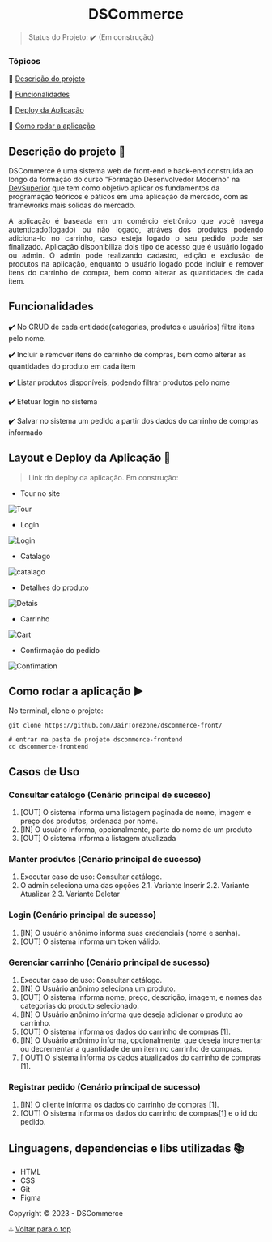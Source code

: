 <h1 align="center">DSCommerce</h1>

> Status do Projeto: ✔️ (Em construção)

### Tópicos

:small_blue_diamond: [Descrição do projeto](#descrição-do-projeto-open_file_folder)

:small_blue_diamond: [Funcionalidades](#funcionalidades)

:small_blue_diamond: [Deploy da Aplicação](#layout-e-deploy-da-aplicação-dash)

:small_blue_diamond: [Como rodar a aplicação](#como-rodar-a-aplicação-arrow_forward)

## Descrição do projeto :open_file_folder:

DSCommerce é uma sistema web de front-end e back-end construida ao longo da formação do curso "Formação Desenvolvedor Moderno" na [DevSuperior](https://devsuperior.com.br/cursos) que tem como objetivo aplicar os fundamentos da programação teóricos e páticos em uma aplicação de mercado, com as frameworks mais sólidas do mercado.

<p align="justify">
  A aplicação é baseada em um comércio eletrônico que você navega autenticado(logado) ou não logado, atráves dos produtos podendo adiciona-lo no carrinho, caso esteja logado o seu pedido pode ser finalizado. Aplicação disponibiliza dois tipo de acesso que é usuário logado ou admin. O admin pode realizando  cadastro, edição e exclusão de produtos na aplicação, enquanto o usuário logado pode incluir e remover itens do carrinho de compra, bem como alterar as quantidades de cada item.
</p>

## Funcionalidades

:heavy_check_mark: No CRUD de cada entidade(categorias, produtos e usuários) filtra itens pelo nome.

:heavy_check_mark: Incluir e remover itens do carrinho de compras, bem como alterar as quantidades do produto em cada item

:heavy_check_mark: Listar produtos disponíveis, podendo filtrar produtos pelo nome

:heavy_check_mark: Efetuar login no sistema

:heavy_check_mark: Salvar no sistema um pedido a partir dos dados do carrinho de compras informado

## Layout e Deploy da Aplicação :dash:

> Link do deploy da aplicação. Em construção:

- Tour no site

![Tour](./frontend/images/dscommerce-tour-site.gif)

- Login

![Login](./frontend/images/dscommerce-login.png)

- Catalago

![catalago](./frontend/images/dscommerce-catalogo.png)

- Detalhes do produto

![Detais](./frontend/images/dscommerce-detais.png)

- Carrinho

![Cart](./frontend/images/dscommerce-cart.png)

- Confirmação do pedido

![Confimation](./frontend/images/dscommerce-confirmation.png)

## Como rodar a aplicação :arrow_forward:

No terminal, clone o projeto:

```
git clone https://github.com/JairTorezone/dscommerce-front/
```

```
# entrar na pasta do projeto dscommerce-frontend
cd dscommerce-frontend
```

## Casos de Uso

### Consultar catálogo (Cenário principal de sucesso)

1. [OUT] O sistema informa uma listagem paginada de nome, imagem e preço dos
   produtos, ordenada por nome.
2. [IN] O usuário informa, opcionalmente, parte do nome de um produto
3. [OUT] O sistema informa a listagem atualizada

### Manter produtos (Cenário principal de sucesso)

1. Executar caso de uso: Consultar catálogo.
2. O admin seleciona uma das opções
   2.1. Variante Inserir
   2.2. Variante Atualizar
   2.3. Variante Deletar

### Login (Cenário principal de sucesso)

1. [IN] O usuário anônimo informa suas credenciais (nome e senha).
2. [OUT] O sistema informa um token válido.

### Gerenciar carrinho (Cenário principal de sucesso)

1. Executar caso de uso: Consultar catálogo.
2. [IN] O Usuário anônimo seleciona um produto.
3. [OUT] O sistema informa nome, preço, descrição, imagem, e nomes das categorias
   do produto selecionado.
4. [IN] O Usuário anônimo informa que deseja adicionar o produto ao carrinho.
5. [OUT] O sistema informa os dados do carrinho de compras [1].
6. [IN] O Usuário anônimo informa, opcionalmente, que deseja incrementar ou
   decrementar a quantidade de um item no carrinho de compras.
7. [ OUT] O sistema informa os dados atualizados do carrinho de compras [1].

### Registrar pedido (Cenário principal de sucesso)

1. [IN] O cliente informa os dados do carrinho de compras [1].
2. [OUT] O sistema informa os dados do carrinho de compras[1] e o id do pedido.

## Linguagens, dependencias e libs utilizadas :books:

- HTML
- CSS
- Git
- Figma

Copyright :copyright: 2023 - DSCommerce

:top: [Voltar para o top](#Tópicos)
